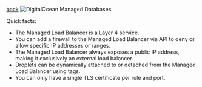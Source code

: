[back](../README.md)
![DigitalOcean Managed Databases](https://lucid.app/publicSegments/view/b9909df9-ffc5-407b-b38e-048cc4a31964/image.png)

Quick facts:
- The Managed Load Balancer is a Layer 4 service.
- You can add a firewall to the Managed Load Balancer via API to deny or allow specific IP addresses or ranges.
- The Managed Load Balancer always exposes a public IP address, making it exclusively an external load balancer.
- Droplets can be dynamically attached to or detached from the Managed Load Balancer using tags.
- You can only have a single TLS certificate per rule and port.

